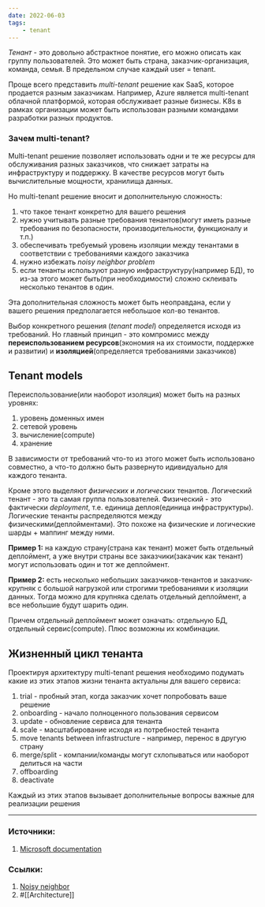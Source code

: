 ```yaml
---
date: 2022-06-03
tags:
    - tenant
---
```


*Тенант* - это довольно абстрактное понятие, его можно описать как группу пользователей. Это может быть страна, заказчик-организация, команда, семья. В предельном случае каждый user = tenant.

Проще всего представить *multi-tenant* решение как SaaS, которое продается разным заказчикам. Например, Azure является multi-tenant облачной платформой, которая обслуживает разные бизнесы. K8s в рамках организации может быть использован разными командами разработки разных продуктов.

### Зачем multi-tenant? 

Multi-tenant решение позволяет использовать одни и те же ресурсы для обслуживания разных заказчиков, что снижает затраты на инфраструктуру и поддержку. В качестве ресурсов могут быть вычислительные мощности, хранилища данных.

Но multi-tenant решение вносит и дополнительную сложность: 
1. что такое тенант конкретно для вашего решения
1. нужно учитывать разные требования тенантов(могут иметь разные требования по безопасности, производительности, функционалу и т.п.)
1. обеспечивать требуемый уровень изоляции между тенантами в соответствии с требованиями каждого заказчика
1. нужно избежать *noisy neighbor problem*
1. если тенанты используют разную инфраструктуру(например БД), то из-за этого может быть(при необходимости) сложно склеивать несколько тенантов в один.

Эта дополнительная сложность может быть неоправдана, если у вашего решения предполагается небольшое кол-во тенантов.

Выбор конкретного решения (*tenant model*) определяется исходя из требований. Но главный принцип - это компромисс между **переиспользованием ресурсов**(экономия на их стоимости, поддержке и развитии) и **изоляцией**(определяется требованиями заказчиков)


## Tenant models

Переиспользование(или наоборот изоляция) может быть на разных уровнях:
1. уровень доменных имен
1. сетевой уровень
1. вычисление(compute)
1. хранение

В зависимости от требований что-то из этого может быть использовано совместно, а что-то должно быть развернуто идивидуально для каждого тенанта.

Кроме этого выделяют *физических* и *логических* тенантов. Логический тенант - это та самая группа пользователей. Физический - это фактически *deployment*, т.е. единица деплоя(единица инфраструктуры). Логические тенанты распределяются между физическими(деплойментами). Это похоже на физические и логические шарды + маппинг между ними.

**Пример 1:** на каждую страну(страна как тенант) может быть отдельный деплоймент, а уже внутри страны все заказчики(закачик как тенант) могут использовать один и тот же деплоймент.

**Пример 2:** есть несколько небольших заказчиков-тенантов и заказчик-крупняк с большой нагрузкой или строгими требованиями к изоляции данных. Тогда можно для крупняка сделать отдельный деплоймент, а все небольшие будут шарить один. 

Причем отдельный деплоймент может означать: отдельную БД, отдельный сервис(compute). Плюс возможны их комбинации.

## Жизненный цикл тенанта

Проектируя архитектуру multi-tenant решения необходимо подумать какие из этих этапов жизни тенанта актуальны для вашего сервиса:
1. trial - пробный этап, когда заказчик хочет попробовать ваше решение
1. onboarding - начало полноценного пользования сервисом
1. update - обновление сервиса для тенанта
1. scale - масштабирование исходя из потребностей тенанта
1. move tenants between infrastructure - например, перенос в другую страну
1. merge/split - компании/команды могут схлопываться или наоборот делиться на части
1. offboarding
1. deactivate

Каждый из этих этапов вызывает дополнительные вопросы важные для реализации решения

---

### Источники:
1. [Microsoft documentation](https://docs.microsoft.com/en-us/azure/architecture/guide/multitenant/overview)

### Ссылки:
1. [Noisy neighbor](https://docs.microsoft.com/en-us/azure/architecture/antipatterns/noisy-neighbor/noisy-neighbor)
1. #[[Architecture]]
